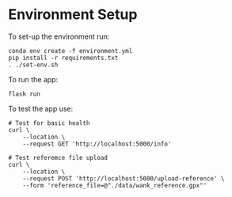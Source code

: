 # Environment Setup

To set-up the environment run:

```
conda env create -f environment.yml
pip install -r requirements.txt
. ./set-env.sh
```

To run the app:

```
flask run
```

To test the app use:

```
# Test for basic health
curl \
    --location \
    --request GET 'http://localhost:5000/info'

# Test referemce file upload
curl \
    --location \
    --request POST 'http://localhost:5000/upload-reference' \
    --form 'reference_file=@"./data/wank_reference.gpx"'
```